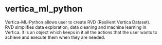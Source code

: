 # vertica_ml_python
Vertica-ML-Python allows user to create  RVD (Resilient Vertica Dataset). RVD simplifies data exploration, data cleaning and machine learning in  Vertica. It is an object which keeps in it all the actions that the user wants to achieve and execute them when they are needed.
